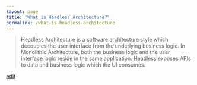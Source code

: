 ```yaml
---
layout: page
title: "What is Headless Architecture?"
permalink: /what-is-headless-architecture
---
```


> Headless Architecture is a software architecture style which decouples the user interface from the underlying business logic. In Monolithic Architecture, both the business logic and the user interface logic reside in the same application. Headless exposes APIs to data and business logic which the UI consumes.

<p class="edit-term"><a href="https://github.com/and-digital/tech-definitions/blob/master/definitions/architecture-styles/headless-architecture.md">edit</a></p>
